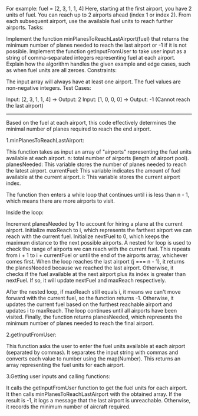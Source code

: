For example:
fuel = [2, 3, 1, 1, 4]
Here, starting at the first airport, you have 2 units of fuel.
You can reach up to 2 airports ahead (index 1 or index 2).
From each subsequent airport, use the available fuel units to reach further airports.
Tasks:

Implement the function minPlanesToReachLastAirport(fuel) that returns the minimum number of planes needed to reach the last airport or -1 if it is not possible.
Implement the function getInputFromUser to take user input as a string of comma-separated integers representing fuel at each airport.
Explain how the algorithm handles the given example and edge cases, such as when fuel units are all zeroes.
Constraints:

The input array will always have at least one airport.
The fuel values are non-negative integers.
Test Cases:

Input: [2, 3, 1, 1, 4] -> Output: 2
Input: [1, 0, 0, 0] -> Output: -1 (Cannot reach the last airport)

-------------------------------------------------------------------------

Based on the fuel at each airport, this code effectively determines the minimal number of planes required to reach the end airport.

1.minPlanesToReachLastAirport:

This function takes as input an array of "airports" representing the fuel units available at each airport.
n: total number of airports (length of airport pool).
planesNeeded: This variable stores the number of planes needed to reach the latest airport.
currentFuel: This variable indicates the amount of fuel available at the current airport.
i: This variable stores the current airport index.

The function then enters a while loop that continues until i is less than n - 1, which means there are more airports to visit.

Inside the loop:

Increment planesNeeded by 1 to account for hiring a plane at the current airport.
Initialize maxReach to i, which represents the farthest airport we can reach with the current fuel.
Initialize nextFuel to 0, which keeps the maximum distance to the next possible airports.
A nested for loop is used to check the range of airports we can reach with the current fuel. This repeats from i + 1 to i + currentFuel or until the end of the airports array, whichever comes first.
When the loop reaches the last airport (j === n - 1), it returns the planesNeeded because we reached the last airport.
Otherwise, it checks if the fuel available at the next airport plus its index is greater than nextFuel. If so, it will update nextFuel and maxReach respectively.

After the nested loop, if maxReach still equals i, it means we can't move forward with the current fuel, so the function returns -1.
Otherwise, it updates the current fuel based on the furthest reachable airport and updates i to maxReach.
The loop continues until all airports have been visited.
Finally, the function returns planesNeeded, which represents the minimum number of planes needed to reach the final airport.

2.getInputFromUser:

This function asks the user to enter the fuel units available at each airport (separated by commas).
It separates the input string with commas and converts each value to number using the map(Number).
This returns an array representing the fuel units for each airport.

3.Getting user inputs and calling functions:

It calls the getInputFromUser function to get the fuel units for each airport.
It then calls minPlanesToReachLastAirport with the obtained array.
If the result is -1, it logs a message that the last airport is unreachable. Otherwise, it records the minimum number of aircraft required.
